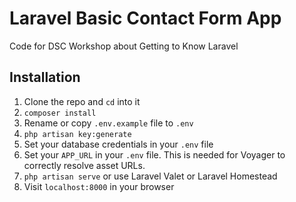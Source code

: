 # Laravel Basic Contact Form App

Code for DSC Workshop about Getting to Know Laravel

## Installation

1. Clone the repo and `cd` into it
1. `composer install`
1. Rename or copy `.env.example` file to `.env`
1. `php artisan key:generate`
1. Set your database credentials in your `.env` file
1. Set your `APP_URL` in your `.env` file. This is needed for Voyager to correctly resolve asset URLs.
1. `php artisan serve` or use Laravel Valet or Laravel Homestead
1. Visit `localhost:8000` in your browser
